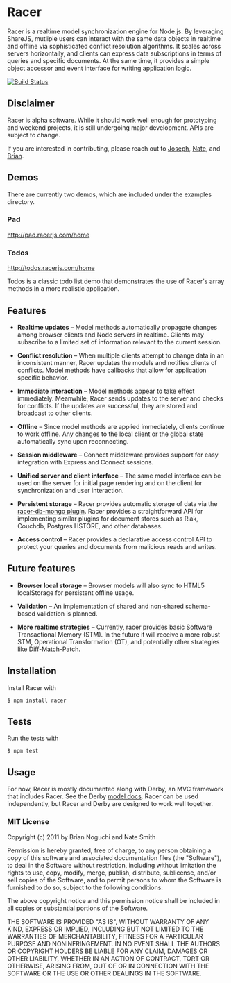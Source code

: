 # Racer

Racer is a realtime model synchronization engine for Node.js. By leveraging ShareJS, mutliple users can interact with the same data objects in realtime and offline via sophisticated conflict resolution algorithms. It scales across servers horizontally, and clients can express data subscriptions in terms of queries and specific documents. At the same time, it provides a simple object accessor and event interface for writing application logic.

[![Build
Status](https://secure.travis-ci.org/codeparty/racer.png?branch=0.5)](https://travis-ci.org/codeparty/racer/branches)

## Disclaimer

Racer is alpha software. While it should work well enough for prototyping and weekend projects, it is still undergoing major development. APIs are subject to change.

If you are interested in contributing, please reach out to [Joseph](https://github.com/josephg), [Nate](https://github.com/nateps), and [Brian](https://github.com/bnoguchi).

## Demos

There are currently two demos, which are included under the examples directory.

### Pad

http://pad.racerjs.com/home

### Todos

http://todos.racerjs.com/home

Todos is a classic todo list demo that demonstrates the use of Racer's array methods in a more realistic application.

## Features

  * **Realtime updates** &ndash; Model methods automatically propagate changes among browser clients and Node servers in realtime. Clients may subscribe to a limited set of information relevant to the current session.

  * **Conflict resolution** &ndash; When multiple clients attempt to change data in an inconsistent manner, Racer updates the models and notifies clients of conflicts. Model methods have callbacks that allow for application specific behavior.

  * **Immediate interaction** &ndash; Model methods appear to take effect immediately. Meanwhile, Racer sends updates to the server and checks for conflicts. If the updates are successful, they are stored and broadcast to other clients.

  * **Offline** &ndash; Since model methods are applied immediately, clients continue to work offline. Any changes to the local client or the global state automatically sync upon reconnecting.

  * **Session middleware** &ndash; Connect middleware provides support for easy integration with Express and Connect sessions.

  * **Unified server and client interface** &ndash; The same model interface can be used on the server for initial page rendering and on the client for synchronization and user interaction.

  * **Persistent storage** &ndash; Racer provides automatic storage of data via
    the [racer-db-mongo plugin](https://github.com/codeparty/racer-db-mongo). Racer
    provides a straightforward API for implementing similar plugins for
    document stores such as Riak, Couchdb, Postgres HSTORE, and other databases.

  * **Access control** &ndash; Racer provides a declarative access control API
    to protect your queries and documents from malicious reads and writes.

## Future features

  * **Browser local storage** &ndash; Browser models will also sync to HTML5 localStorage for persistent offline usage.

  * **Validation** &ndash; An implementation of shared and non-shared schema-based validation is planned.

  * **More realtime strategies** &ndash; Currently, racer provides basic Software Transactional Memory (STM). In the future it will receive a more robust STM, Operational Transformation (OT), and potentially other strategies like Diff-Match-Patch.

## Installation

Install Racer with

```
$ npm install racer
```

## Tests

Run the tests with

```
$ npm test
```

## Usage

For now, Racer is mostly documented along with Derby, an MVC framework that includes Racer. See the Derby [model docs](http://derbyjs.com/#models). Racer can be used independently, but Racer and Derby are designed to work well together.

### MIT License
Copyright (c) 2011 by Brian Noguchi and Nate Smith

Permission is hereby granted, free of charge, to any person obtaining a copy
of this software and associated documentation files (the "Software"), to deal
in the Software without restriction, including without limitation the rights
to use, copy, modify, merge, publish, distribute, sublicense, and/or sell
copies of the Software, and to permit persons to whom the Software is
furnished to do so, subject to the following conditions:

The above copyright notice and this permission notice shall be included in
all copies or substantial portions of the Software.

THE SOFTWARE IS PROVIDED "AS IS", WITHOUT WARRANTY OF ANY KIND, EXPRESS OR
IMPLIED, INCLUDING BUT NOT LIMITED TO THE WARRANTIES OF MERCHANTABILITY,
FITNESS FOR A PARTICULAR PURPOSE AND NONINFRINGEMENT. IN NO EVENT SHALL THE
AUTHORS OR COPYRIGHT HOLDERS BE LIABLE FOR ANY CLAIM, DAMAGES OR OTHER
LIABILITY, WHETHER IN AN ACTION OF CONTRACT, TORT OR OTHERWISE, ARISING FROM,
OUT OF OR IN CONNECTION WITH THE SOFTWARE OR THE USE OR OTHER DEALINGS IN
THE SOFTWARE.
